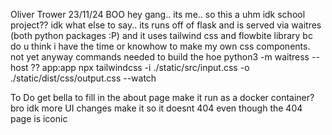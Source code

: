 Oliver Trower 23/11/24
BOO hey gang.. its me.. so this a uhm idk school project??
idk what else to say..
its runs off of flask and is served via waitres (both python packages :P)
and it uses tailwind css and flowbite library bc do u think i have the time or knowhow to make my own css components.
not yet anyway
 commands needed to build the hoe 
 python3 -m waitress --host ?? app:app
 npx tailwindcss -i ./static/src/input.css -o ./static/dist/css/output.css --watch

 To Do
 get bella to fill in the about page
 make it run as a docker container?
 bro idk more UI changes
 make it so it doesnt 404 even though the 404 page is iconic
 
